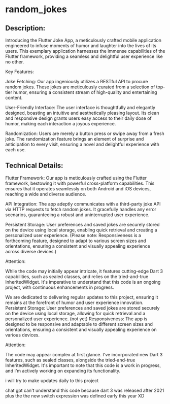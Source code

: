 #  random_jokes
## Description:

Introducing the Flutter Joke App, a meticulously crafted mobile application engineered to infuse moments of humor and laughter into the lives of its users. This exemplary application harnesses the immense capabilities of the Flutter framework, providing a seamless and delightful user experience like no other.

Key Features:

Joke Fetching: Our app ingeniously utilizes a RESTful API to procure random jokes. These jokes are meticulously curated from a selection of top-tier humor, ensuring a consistent stream of high-quality and entertaining content.

User-Friendly Interface: The user interface is thoughtfully and elegantly designed, boasting an intuitive and aesthetically pleasing layout. Its clean and responsive design grants users easy access to their daily dose of humor, making each interaction a joyous experience.

Randomization: Users are merely a button press or swipe away from a fresh joke. The randomization feature brings an element of surprise and anticipation to every visit, ensuring a novel and delightful experience with each use.

## Technical Details:

Flutter Framework: Our app is meticulously crafted using the Flutter framework, bestowing it with powerful cross-platform capabilities. This ensures that it operates seamlessly on both Android and iOS devices, reaching a wide and diverse audience.

API Integration: The app adeptly communicates with a third-party joke API via HTTP requests to fetch random jokes. It gracefully handles any error scenarios, guaranteeing a robust and uninterrupted user experience.

Persistent Storage: User preferences and saved jokes are securely stored on the device using local storage, enabling quick retrieval and creating a personalized user experience. (Please note: Responsiveness is a forthcoming feature, designed to adapt to various screen sizes and orientations, ensuring a consistent and visually appealing experience across diverse devices.)

Attention:

While the code may initially appear intricate, it features cutting-edge Dart 3 capabilities, such as sealed classes, and relies on the tried-and-true InheritedWidget. It's imperative to understand that this code is an ongoing project, with continuous enhancements in progress.

We are dedicated to delivering regular updates to this project, ensuring it remains at the forefront of humor and user experience innovation.
Persistent Storage: User preferences and saved jokes are stored securely on the device using local storage, allowing for quick retrieval and a personalized user experience.
(not yet)
Responsiveness: The app is designed to be responsive and adaptable to different screen sizes and orientations, ensuring a consistent and visually appealing experience on various devices.

Attention:

The code may appear complex at first glance. I've incorporated new Dart 3 features, such as sealed classes, alongside the tried-and-true InheritedWidget. It's important to note that this code is a work in progress, and I'm actively working on expanding its functionality.

i will try to make updates daily to this project 

 chat gpt can't understand this code because dart 3 was released after 2021 plus the the new switch expression was defined early this year XD
